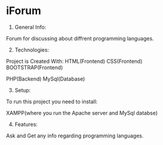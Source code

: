 # iForum

1. General Info:

Forum for discussing about diffrent programming languages.

2. Technologies:

Project is Created With:
HTML(Frontend)
CSS(Frontend)
BOOTSTRAP(Frontend)

PHP(Backend)
MySql(Database)

3. Setup:

To run this project you need to install:

XAMPP(where you run the Apache server and MySql databse)

4. Features:

Ask and Get any info regarding programming languages.






